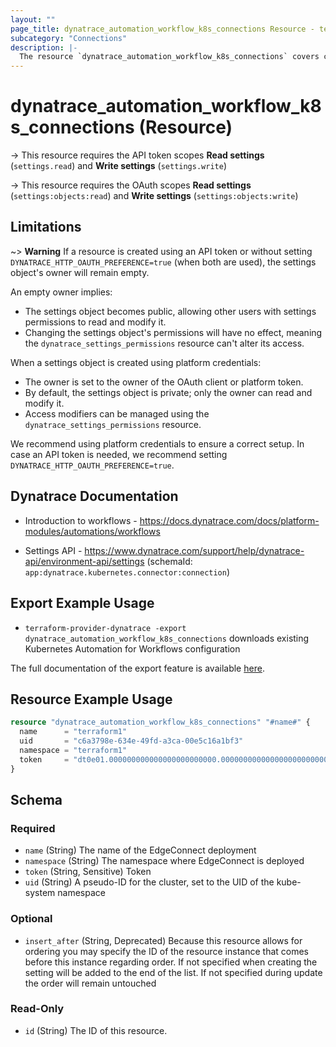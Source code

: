 ```yaml
---
layout: ""
page_title: dynatrace_automation_workflow_k8s_connections Resource - terraform-provider-dynatrace"
subcategory: "Connections"
description: |-
  The resource `dynatrace_automation_workflow_k8s_connections` covers configuration for Kubernetes Automation for Workflows app
---
```


# dynatrace_automation_workflow_k8s_connections (Resource)

-> This resource requires the API token scopes **Read settings** (`settings.read`) and **Write settings** (`settings.write`)

-> This resource requires the OAuth scopes **Read settings** (`settings:objects:read`) and **Write settings** (`settings:objects:write`)

## Limitations
~> **Warning** If a resource is created using an API token or without setting `DYNATRACE_HTTP_OAUTH_PREFERENCE=true` (when both are used), the settings object's owner will remain empty.

An empty owner implies:
- The settings object becomes public, allowing other users with settings permissions to read and modify it.
- Changing the settings object's permissions will have no effect, meaning the `dynatrace_settings_permissions` resource can't alter its access.

When a settings object is created using platform credentials:
- The owner is set to the owner of the OAuth client or platform token.
- By default, the settings object is private; only the owner can read and modify it.
- Access modifiers can be managed using the `dynatrace_settings_permissions` resource.

We recommend using platform credentials to ensure a correct setup.
In case an API token is needed, we recommend setting `DYNATRACE_HTTP_OAUTH_PREFERENCE=true`.

## Dynatrace Documentation

- Introduction to workflows - https://docs.dynatrace.com/docs/platform-modules/automations/workflows

- Settings API - https://www.dynatrace.com/support/help/dynatrace-api/environment-api/settings (schemaId: `app:dynatrace.kubernetes.connector:connection`)

## Export Example Usage

- `terraform-provider-dynatrace -export dynatrace_automation_workflow_k8s_connections` downloads existing Kubernetes Automation for Workflows configuration

The full documentation of the export feature is available [here](https://dt-url.net/h203qmc).

## Resource Example Usage

```terraform
resource "dynatrace_automation_workflow_k8s_connections" "#name#" {
  name      = "terraform1"
  uid       = "c6a3798e-634e-49fd-a3ca-00e5c16a1bf3"
  namespace = "terraform1"
  token     = "dt0e01.000000000000000000000000.0000000000000000000000000000000000000000000000000000000000000000"
}
```

<!-- schema generated by tfplugindocs -->
## Schema

### Required

- `name` (String) The name of the EdgeConnect deployment
- `namespace` (String) The namespace where EdgeConnect is deployed
- `token` (String, Sensitive) Token
- `uid` (String) A pseudo-ID for the cluster, set to the UID of the kube-system namespace

### Optional

- `insert_after` (String, Deprecated) Because this resource allows for ordering you may specify the ID of the resource instance that comes before this instance regarding order. If not specified when creating the setting will be added to the end of the list. If not specified during update the order will remain untouched

### Read-Only

- `id` (String) The ID of this resource.
